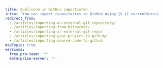 ```yaml
---
title: Quellcode in GitHub importieren
intro: 'You can import repositories to GitHub using {% if currentVersion == "free-pro-team@latest" %}GitHub Importer, the command line,{% else %}the command line{% endif %} or external migration tools.'
redirect_from:
  - /articles/importing-an-external-git-repository/
  - /articles/importing-from-bitbucket/
  - /articles/importing-an-external-git-repo/
  - /articles/importing-your-project-to-github/
  - /articles/importing-source-code-to-github
mapTopic: true
versions:
  free-pro-team: '*'
  enterprise-server: '*'
---
```


